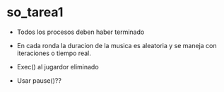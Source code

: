 # so_tarea1

- Todos los procesos deben haber terminado
- En cada ronda la duracion de la musica es aleatoria y se maneja con iteraciones o tiempo real.
- Exec() al jugardor eliminado 
 
- Usar pause()??